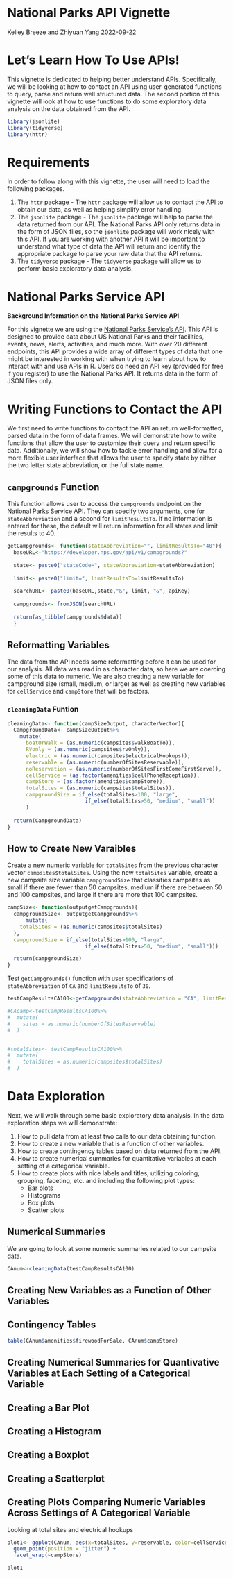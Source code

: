 National Parks API Vignette
================
Kelley Breeze and Zhiyuan Yang
2022-09-22

# Let’s Learn How To Use APIs!

This vignette is dedicated to helping better understand APIs.
Specifically, we will be looking at how to contact an API using
user-generated functions to query, parse and return well structured
data. The second portion of this vignette will look at how to use
functions to do some exploratory data analysis on the data obtained from
the API.

``` r
library(jsonlite)
library(tidyverse)
library(httr)
```

# Requirements

In order to follow along with this vignette, the user will need to load
the following packages.

1.  The `httr` package - The `httr` package will allow us to contact the
    API to obtain our data, as well as helping simplify error
    handling.  
2.  The `jsonlite` package - The `jsonlite` package will help to parse
    the data returned from our API. The National Parks API only returns
    data in the form of JSON files, so the `jsonlite` package will work
    nicely with this API. If you are working with another API it will be
    important to understand what type of data the API will return and
    identify the appropriate package to parse your raw data that the API
    returns.  
3.  The `tidyverse` package - The `tidyverse` package will allow us to
    perform basic exploratory data analysis.

# National Parks Service API

**Background Information on the National Parks Service API**

For this vignette we are using the [National Parks Service’s
API](https://www.nps.gov/subjects/developer/api-documentation.htm). This
API is designed to provide data about US National Parks and their
facilities, events, news, alerts, activities, and much more. With over
20 different endpoints, this API provides a wide array of different
types of data that one might be interested in working with when trying
to learn about how to interact with and use APIs in R. Users do need an
API key (provided for free if you register) to use the National Parks
API. It returns data in the form of JSON files only.

# Writing Functions to Contact the API

We first need to write functions to contact the API an return
well-formatted, parsed data in the form of data frames. We will
demonstrate how to write functions that allow the user to customize
their query and return specific data. Additionally, we will show how to
tackle error handling and allow for a more flexible user interface that
allows the user to specify state by either the two letter state
abbreviation, or the full state name.

## `campgrounds` Function

This function allows user to access the `campgrounds` endpoint on the
National Parks Service API. They can specify two arguments, one for
`stateAbbreviation` and a second for `limitResultsTo`. If no information
is entered for these, the default will return information for all states
and limit the results to 40.

``` r
getCampgrounds<- function(stateAbbreviation="", limitResultsTo="40"){
  baseURL<-"https://developer.nps.gov/api/v1/campgrounds?"
  
  state<- paste0("stateCode=", stateAbbreviation=stateAbbreviation)
  
  limit<- paste0("limit=", limitResultsTo=limitResultsTo)
  
  searchURL<- paste0(baseURL,state,"&", limit, "&", apiKey)
  
  campgrounds<- fromJSON(searchURL)
  
  return(as_tibble(campgrounds$data))
  }
```

## Reformatting Variables

The data from the API needs some reformatting before it can be used for
our analysis. All data was read in as character data, so here we are
coercing some of this data to numeric. We are also creating a new
variable for campground size (small, medium, or large) as well as
creating new variables for `cellService` and `campStore` that will be
factors.

### `cleaningData` Funtion

``` r
cleaningData<- function(campSizeOutput, characterVector){
  CampgroundData<- campSizeOutput%>%
    mutate(
      boatOrWalk = (as.numeric(campsites$walkBoatTo)),
      RVonly = (as.numeric(campsites$rvOnly)),
      electric = (as.numeric(campsites$electricalHookups)),
      reservable = (as.numeric(numberOfSitesReservable)),
      noReservation = (as.numeric(numberOfSitesFirstComeFirstServe)),
      cellService = (as.factor(amenities$cellPhoneReception)),
      campStore = (as.factor(amenities$campStore)),
      totalSites = (as.numeric(campsites$totalSites)),
      campgroundSize = if_else(totalSites>100, "large",
                         if_else(totalSites>50, "medium", "small"))
      )
    
  return(CampgroundData)
}
```

## How to Create New Varaibles

Create a new numeric variable for `totalSites` from the previous
character vector `campsites$totalSites`. Using the new `totalSites`
variable, create a new campsite size variable `campgroundSize` that
classifies campsites as small if there are fewer than 50 campsites,
medium if there are between 50 and 100 campsites, and large if there are
more that 100 campsites.

``` r
campSize<- function(outputgetCampgrounds){
  campgroundSize<- outputgetCampgrounds%>%
      mutate(
    totalSites = (as.numeric(campsites$totalSites)
  ),
  campgroundSize = if_else(totalSites>100, "large",
                         if_else(totalSites>50, "medium", "small")))

  return(campgroundSize)
}
```

Test `getCampgrounds()` function with user specifications of
`stateAbbreviation` of `CA` and `limitResultsTo` of `30`.

``` r
testCampResultsCA100<-getCampgrounds(stateAbbreviation = "CA", limitResultsTo = "100")

#CAcamp<-testCampResultsCA100%>%
#  mutate(
#    sites = as.numeric(numberOfSitesReservable)
#  )


#totalSites<- testCampResultsCA100%>%
#  mutate(
#    totalSites = as.numeric(campsites$totalSites)
#  )
```

# Data Exploration

Next, we will walk through some basic exploratory data analysis. In the
data exploration steps we will demonstrate:

1.  How to pull data from at least two calls to our data obtaining
    function.  
2.  How to create a new variable that is a function of other
    variables.  
3.  How to create contingency tables based on data returned from the
    API.  
4.  How to create numerical summaries for quantitative variables at each
    setting of a categorical variable.  
5.  How to create plots with nice labels and titles, utilizing coloring,
    grouping, faceting, etc. and including the following plot types:
    -   Bar plots  
    -   Histograms  
    -   Box plots  
    -   Scatter plots

## Numerical Summaries

We are going to look at some numeric summaries related to our campsite
data.

``` r
CAnum<-cleaningData(testCampResultsCA100)
```

## Creating New Variables as a Function of Other Variables

## Contingency Tables

``` r
table(CAnum$amenities$firewoodForSale, CAnum$campStore)
```

## Creating Numerical Summaries for Quantivative Variables at Each Setting of a Categorical Variable

## Creating a Bar Plot

## Creating a Histogram

## Creating a Boxplot

## Creating a Scatterplot

## Creating Plots Comparing Numeric Variables Across Settings of A Categorical Variable

Looking at total sites and electrical hookups

``` r
plot1<- ggplot(CAnum, aes(x=totalSites, y=reservable, color=cellService)) + 
  geom_point(position = "jitter") + 
  facet_wrap(~campStore)

plot1
```

